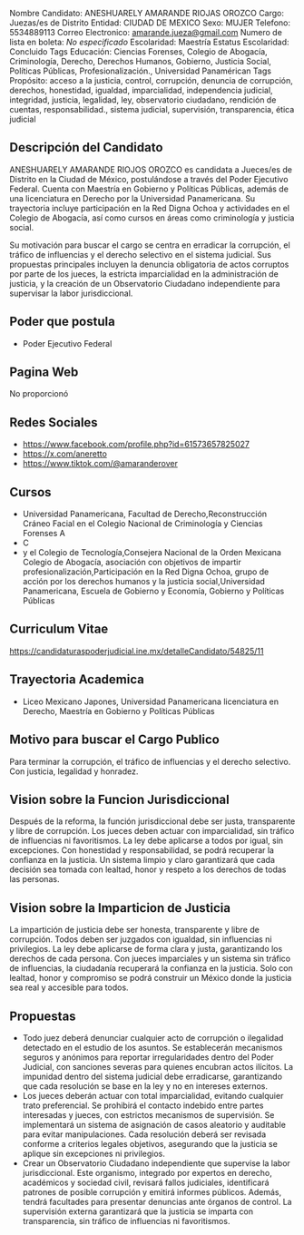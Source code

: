 Nombre Candidato: ANESHUARELY AMARANDE RIOJAS OROZCO
Cargo: Juezas/es de Distrito
Entidad: CIUDAD DE MEXICO
Sexo: MUJER
Telefono: 5534889113
Correo Electronico: amarande.jueza@gmail.com
Numero de lista en boleta: *No especificado*
Escolaridad: Maestría
Estatus Escolaridad: Concluido
Tags Educación: Ciencias Forenses, Colegio de Abogacía, Criminología, Derecho, Derechos Humanos, Gobierno, Justicia Social, Políticas Públicas, Profesionalización., Universidad Panamérican
Tags Propósito: acceso a la justicia, control, corrupción, denuncia de corrupción, derechos, honestidad, igualdad, imparcialidad, independencia judicial, integridad, justicia, legalidad, ley, observatorio ciudadano, rendición de cuentas, responsabilidad., sistema judicial, supervisión, transparencia, ética judicial


## Descripción del Candidato 

ANESHUARELY AMARANDE RIOJOS OROZCO es candidata a Jueces/es de Distrito en la Ciudad de México, postulándose a través del Poder Ejecutivo Federal. Cuenta con Maestría en Gobierno y Políticas Públicas, además de una licenciatura en Derecho por la Universidad Panamericana. Su trayectoria incluye participación en la Red Digna Ochoa y actividades en el Colegio de Abogacía, así como cursos en áreas como criminología y justicia social.

Su motivación para buscar el cargo se centra en erradicar la corrupción, el tráfico de influencias y el derecho selectivo en el sistema judicial. Sus propuestas principales incluyen la denuncia obligatoria de actos corruptos por parte de los jueces, la estricta imparcialidad en la administración de justicia, y la creación de un Observatorio Ciudadano independiente para supervisar la labor jurisdiccional.


## Poder que postula

- Poder Ejecutivo Federal


## Pagina Web

No proporcionó


## Redes Sociales

- https://www.facebook.com/profile.php?id=61573657825027
- https://x.com/aneretto
- https://www.tiktok.com/@amaranderover


## Cursos

- Universidad Panamericana, Facultad de Derecho,Reconstrucción Cráneo Facial en el Colegio Nacional de Criminología y Ciencias Forenses A
- C
- y el Colegio de Tecnología,Consejera Nacional de la Orden Mexicana Colegio de Abogacía, asociación con objetivos de impartir profesionalización,Participación en la Red Digna Ochoa, grupo de acción por los derechos humanos y la justicia social,Universidad Panamericana, Escuela de Gobierno y Economía, Gobierno y Políticas Públicas


## Curriculum Vitae

https://candidaturaspoderjudicial.ine.mx/detalleCandidato/54825/11


## Trayectoria Academica

- Liceo Mexicano Japones, Universidad Panamericana licenciatura en Derecho, Maestría en Gobierno y Políticas Públicas


## Motivo para buscar el Cargo Publico

Para terminar la corrupción, el tráfico de influencias y el derecho selectivo. Con justicia, legalidad y honradez.


## Vision sobre la Funcion Jurisdiccional

Después de la reforma, la función jurisdiccional debe ser justa, transparente y libre de corrupción. Los jueces deben actuar con imparcialidad, sin tráfico de influencias ni favoritismos. La ley debe aplicarse a todos por igual, sin excepciones. Con honestidad y responsabilidad, se podrá recuperar la confianza en la justicia. Un sistema limpio y claro garantizará que cada decisión sea tomada con lealtad, honor y respeto a los derechos de todas las personas.


## Vision sobre la Imparticion de Justicia

La impartición de justicia debe ser honesta, transparente y libre de corrupción. Todos deben ser juzgados con igualdad, sin influencias ni privilegios. La ley debe aplicarse de forma clara y justa, garantizando los derechos de cada persona. Con jueces imparciales y un sistema sin tráfico de influencias, la ciudadanía recuperará la confianza en la justicia. Solo con lealtad, honor y compromiso se podrá construir un México donde la justicia sea real y accesible para todos.


## Propuestas

- Todo juez deberá denunciar cualquier acto de corrupción o ilegalidad detectado en el estudio de los asuntos. Se establecerán mecanismos seguros y anónimos para reportar irregularidades dentro del Poder Judicial, con sanciones severas para quienes encubran actos ilícitos. La impunidad dentro del sistema judicial debe erradicarse, garantizando que cada resolución se base en la ley y no en intereses externos.
- Los jueces deberán actuar con total imparcialidad, evitando cualquier trato preferencial. Se prohibirá el contacto indebido entre partes interesadas y jueces, con estrictos mecanismos de supervisión. Se implementará un sistema de asignación de casos aleatorio y auditable para evitar manipulaciones. Cada resolución deberá ser revisada conforme a criterios legales objetivos, asegurando que la justicia se aplique sin excepciones ni privilegios.
- Crear un Observatorio Ciudadano independiente que supervise la labor jurisdiccional. Este organismo, integrado por expertos en derecho, académicos y sociedad civil, revisará fallos judiciales, identificará patrones de posible corrupción y emitirá informes públicos. Además, tendrá facultades para presentar denuncias ante órganos de control. La supervisión externa garantizará que la justicia se imparta con transparencia, sin tráfico de influencias ni favoritismos.

